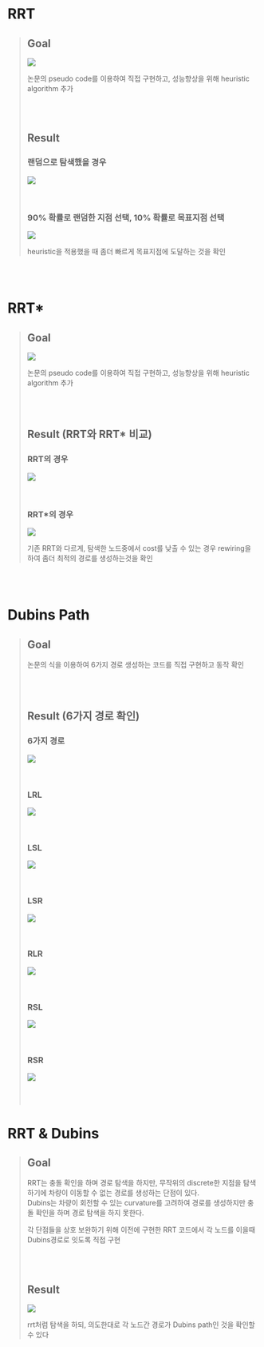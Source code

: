 
# RRT
> ## Goal
> 
> ![](https://github.com/kbs907/PathPlanning/blob/main/RRT/pseudo_RRT.png?raw=true)
> 
> 논문의 pseudo code를 이용하여 직접 구현하고, 성능향상을 위해 heuristic algorithm 추가
> 
> </br></br>
> 
> ## Result
> ### 랜덤으로 탐색했을 경우
> ![](https://github.com/kbs907/PathPlanning/blob/main/RRT/rrt_random_100.png?raw=true)
> 
> </br>
> 
> ### 90% 확률로 랜덤한 지점 선택, 10% 확률로 목표지점 선택
> ![](https://github.com/kbs907/PathPlanning/blob/main/RRT/rrt_random_90.png?raw=true)
> 
> heuristic을 적용했을 때 좀더 빠르게 목표지점에 도달하는 것을 확인
 
</br></br>
 
 # RRT*
 > ## Goal
 >
 >![](https://github.com/kbs907/PathPlanning/blob/main/RRT_STAR/pseudo_RRT*.png?raw=true)
 >
 > 논문의 pseudo code를 이용하여 직접 구현하고, 성능향상을 위해 heuristic algorithm 추가
 >
 > </br></br>
 >
 > ## Result (RRT와 RRT* 비교)
 > ### RRT의 경우
 > ![](https://github.com/kbs907/PathPlanning/blob/main/RRT_STAR/rrt.png?raw=true)
 >
 > </br>
 >
 > ### RRT*의 경우
 > ![](https://github.com/kbs907/PathPlanning/blob/main/RRT_STAR/rrt_star.png?raw=true)
 >
 > 기존 RRT와 다르게, 탐색한 노드중에서 cost를 낮출 수 있는 경우 rewiring을 하여 좀더 최적의 경로를 생성하는것을 확인

</br></br>

 # Dubins Path
 > ## Goal
 >
 > 논문의 식을 이용하여 6가지 경로 생성하는 코드를 직접 구현하고 동작 확인
 >
 > </br></br>
 >
 > ## Result (6가지 경로 확인)
 > ### 6가지 경로
 > ![](https://github.com/kbs907/PathPlanning/blob/main/Dubins/Dubins.png?raw=true)
 >
 > </br>
 > 
 > ### LRL
 > ![](https://github.com/kbs907/PathPlanning/blob/main/Dubins/Dubins_LRL.png?raw=true)
 >
 > </br>
 >
 > ### LSL
 > ![](https://github.com/kbs907/PathPlanning/blob/main/Dubins/Dubins_LSL.png?raw=true)
 >
 > </br>
 > 
 > ### LSR
 > ![](https://github.com/kbs907/PathPlanning/blob/main/Dubins/Dubins_LSR.png?raw=true)
 >
 > </br>
 > 
 > ### RLR
 > ![](https://github.com/kbs907/PathPlanning/blob/main/Dubins/Dubins_RLR.png?raw=true)
 >
 > </br>
 > 
 > ### RSL
 > ![](https://github.com/kbs907/PathPlanning/blob/main/Dubins/Dubins_RSL.png?raw=true)
 >
 > </br>
 > 
 > ### RSR
 > ![](https://github.com/kbs907/PathPlanning/blob/main/Dubins/Dubins_RSR.png?raw=true)
 >
 > </br></br>

# RRT & Dubins
 > ## Goal
 >
 > RRT는 충돌 확인을 하며 경로 탐색을 하지만, 무작위의 discrete한 지점을 탐색하기에 차량이 이동할 수 없는 경로를 생성하는 단점이 있다.</br>
 > Dubins는 차량이 회전할 수 있는 curvature를 고려하여 경로를 생성하지만 충돌 확인을 하며 경로 탐색을 하지 못한다.
 >
 > 각 단점들을 상호 보완하기 위해 이전에 구현한 RRT 코드에서 각 노드를 이을때 Dubins경로로 잇도록 직접 구현
 >   
 > </br></br>
 >
 > ## Result
 > ![](https://github.com/kbs907/PathPlanning/blob/main/RRT_Dubins/rrt_dubins.png?raw=true)
 >
 >
 > rrt처럼 탐색을 하되, 의도한대로 각 노드간 경로가 Dubins path인 것을 확인할 수 있다


